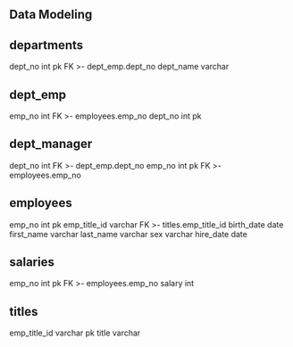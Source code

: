 ## Data Modeling

departments
-
dept_no int pk FK >- dept_emp.dept_no
dept_name varchar

dept_emp
-
emp_no int FK >- employees.emp_no
dept_no int pk

dept_manager
-
dept_no int FK >- dept_emp.dept_no
emp_no int pk FK >- employees.emp_no

employees
-
emp_no int pk
emp_title_id varchar FK >- titles.emp_title_id
birth_date date
first_name varchar
last_name varchar
sex varchar
hire_date date

salaries
-
emp_no int pk FK >- employees.emp_no
salary int

titles
-
emp_title_id varchar pk
title varchar